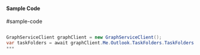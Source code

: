 #### Sample Code
#sample-code 

```C#

GraphServiceClient graphClient = new GraphServiceClient();
var taskFolders = await graphClient.Me.Outlook.TaskFolders.TaskFolders.Request().GetAsync();
*** 

```